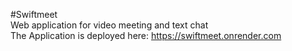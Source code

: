 
#Swiftmeet  
Web application for video meeting and text chat  
The Application is deployed here: https://swiftmeet.onrender.com
